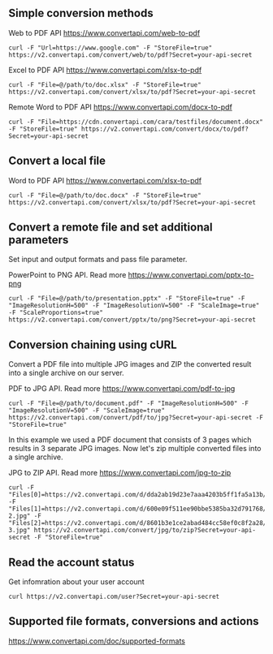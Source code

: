 ## Simple conversion methods

Web to PDF API https://www.convertapi.com/web-to-pdf

```nginx
curl -F "Url=https://www.google.com" -F "StoreFile=true" https://v2.convertapi.com/convert/web/to/pdf?Secret=your-api-secret
```

Excel to PDF API https://www.convertapi.com/xlsx-to-pdf

```nginx
curl -F "File=@/path/to/doc.xlsx" -F "StoreFile=true" https://v2.convertapi.com/convert/xlsx/to/pdf?Secret=your-api-secret
```

Remote Word to PDF API https://www.convertapi.com/docx-to-pdf

```nginx
curl -F "File=https://cdn.convertapi.com/cara/testfiles/document.docx" -F "StoreFile=true" https://v2.convertapi.com/convert/docx/to/pdf?Secret=your-api-secret
```

## Convert a local file

Word to PDF API https://www.convertapi.com/xlsx-to-pdf

```nginx
curl -F "File=@/path/to/doc.docx" -F "StoreFile=true" https://v2.convertapi.com/convert/xlsx/to/pdf?Secret=your-api-secret
```

## Convert a remote file and set additional parameters

Set input and output formats and pass file parameter.

PowerPoint to PNG API. Read more https://www.convertapi.com/pptx-to-png

```nginx
curl -F "File=@/path/to/presentation.pptx" -F "StoreFile=true" -F "ImageResolutionH=500" -F "ImageResolutionV=500" -F "ScaleImage=true" -F "ScaleProportions=true" https://v2.convertapi.com/convert/pptx/to/png?Secret=your-api-secret
```

## Conversion chaining using cURL

Convert a PDF file into multiple JPG images and ZIP the converted result into a single archive on our server.

PDF to JPG API. Read more https://www.convertapi.com/pdf-to-jpg

```nginx
curl -F "File=@/path/to/document.pdf" -F "ImageResolutionH=500" -F "ImageResolutionV=500" -F "ScaleImage=true" https://v2.convertapi.com/convert/pdf/to/jpg?Secret=your-api-secret -F "StoreFile=true"
```

In this example we used a PDF document that consists of 3 pages which results in 3 separate JPG images. Now let's zip multiple converted files into a single archive.

JPG to ZIP API. Read more https://www.convertapi.com/jpg-to-zip

```nginx
curl -F "Files[0]=https://v2.convertapi.com/d/dda2ab19d23e7aaa4203b5ff1fa5a13b/document.jpg" -F "Files[1]=https://v2.convertapi.com/d/600e09f511ee90bbe5385ba32d791768/document-2.jpg" -F "Files[2]=https://v2.convertapi.com/d/8601b3e1ce2abad484cc58ef0c8f2a28/document-3.jpg" https://v2.convertapi.com/convert/jpg/to/zip?Secret=your-api-secret -F "StoreFile=true"
```

## Read the account status

Get infomration about your user account

```nginx
curl https://v2.convertapi.com/user?Secret=your-api-secret
```

## Supported file formats, conversions and actions

https://www.convertapi.com/doc/supported-formats
